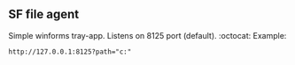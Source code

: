 ## SF file agent 
Simple winforms tray-app. Listens on 8125 port (default). :octocat:
Example: 
```
http://127.0.0.1:8125?path="c:"
```
